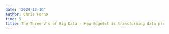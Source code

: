 ```yaml
---
date: '2024-12-10'
author: Chris Forno
time: 5
title: The Three V's of Big Data - How EdgeSet is transforming data processing
---
```


